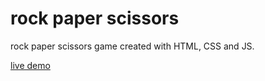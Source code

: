 # rock paper scissors

rock paper scissors game created with HTML, CSS and JS.

[live demo](https://jasoncassella.github.io/rockPaperScissors/)
